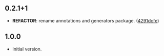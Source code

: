 ## 0.2.1+1

 - **REFACTOR**: rename annotations and generators package. ([4291dcfe](https://github.com/nacht-org/nacht_sources/commit/4291dcfe6219d9bfc556024486884bc9cabdb96e))

## 1.0.0

- Initial version.
